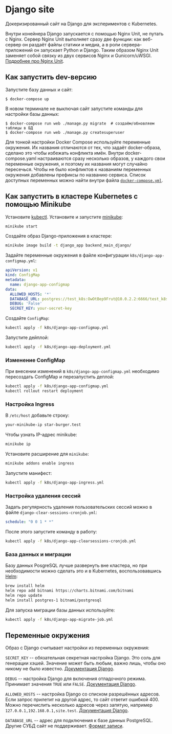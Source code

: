# Django site

Докеризированный сайт на Django для экспериментов с Kubernetes.

Внутри конейнера Django запускается с помощью Nginx Unit, не путать с Nginx. Сервер Nginx Unit выполняет сразу две функции: как веб-сервер он раздаёт файлы статики и медиа, а в роли сервера-приложений он запускает Python и Django. Таким образом Nginx Unit заменяет собой связку из двух сервисов Nginx и Gunicorn/uWSGI. [Подробнее про Nginx Unit](https://unit.nginx.org/).

## Как запустить dev-версию

Запустите базу данных и сайт:

```shell-session
$ docker-compose up
```

В новом терминале не выключая сайт запустите команды для настройки базы данных:

```shell-session
$ docker-compose run web ./manage.py migrate  # создаём/обновляем таблицы в БД
$ docker-compose run web ./manage.py createsuperuser
```

Для тонкой настройки Docker Compose используйте переменные окружения. Их названия отличаются от тех, что задаёт docker-образа, сделано это чтобы избежать конфликта имён. Внутри docker-compose.yaml настраиваются сразу несколько образов, у каждого свои переменные окружения, и поэтому их названия могут случайно пересечься. Чтобы не было конфликтов к названиям переменных окружения добавлены префиксы по названию сервиса. Список доступных переменных можно найти внутри файла [`docker-compose.yml`](./docker-compose.yml).

## Как запустить в кластере Kubernetes с помощью Minikube

Установите [kubectl](https://kubernetes.io/ru/docs/tasks/tools/install-kubectl/). Установите и запустите [minikube](https://minikube.sigs.k8s.io/docs/):

```bash
minikube start
```

Создайте образ Django-приложения в кластере:

```bash
minikube image build -t django_app backend_main_django/
```

Задайте переменные окружения в файле конфигурации `k8s/django-app-configmap.yml`:

```yml
apiVersion: v1
kind: ConfigMap
metadata:
  name: django-app-configmap
data:
  ALLOWED_HOSTS: '*'
  DATABASE_URL: postgres://test_k8s:OwOtBep9Frut@10.0.2.2:6666/test_k8s
  DEBUG: 'False'
  SECRET_KEY: your-secret-key
```

Создайте `ConfigMap`:

```bash
kubectl apply -f k8s/django-app-configmap.yml
```

Запустите дейплой:

```bash
kubectl apply -f k8s/django-app-deployment.yml
```

### Изменение ConfigMap

При внесении изменений в `k8s/django-app-configmap.yml` необходимо пересоздать ConfigMap и перезапустить деплой:

```bash
kubectl apply -f k8s/django-app-configmap.yml
kubectl rollout restart deployment
```

### Настройка Ingress

В `/etc/host` добавьте строку:

```txt
your-minikube-ip star-burger.test
```

Чтобы узнать IP-адрес minikube:

```bash
minikube ip
```

Установите расширение для `minikube`:

```bash
minikube addons enable ingress
```

Запустите манифест:

```bash
kubectl apply -f k8s/django-app-ingress.yml
```

### Настройка удаления сессий

Задать регулярность удаления пользовательских сессий можно в файле `django-clear-sessions-cronjob.yml`:

```yaml
schedule: "0 0 1 * *"
```

После этого запустите команду в работу:

```bash
kubectl apply -f k8s/django-app-clearsessions-cronjob.yml
```

### База данных и миграции

Базу данных PosgreSQL лучше развернуть вне кластера, но при необходимости можно сделать это и в Kubernetes, воспользовавшись [Helm](https://helm.sh/):

```bash
brew install helm
helm repo add bitnami https://charts.bitnami.com/bitnami
helm repo update
helm install postgres-1 bitnami/postgresql
```

Для запуска миграции базы данных используйте:

```bash
kubectl apply -f k8s/django-app-migrate-job.yml
```

## Переменные окружения

Образ с Django считывает настройки из переменных окружения:

`SECRET_KEY` -- обязательная секретная настройка Django. Это соль для генерации хэшей. Значение может быть любым, важно лишь, чтобы оно никому не было известно. [Документация Django](https://docs.djangoproject.com/en/3.2/ref/settings/#secret-key).

`DEBUG` -- настройка Django для включения отладочного режима. Принимает значения `TRUE` или `FALSE`. [Документация Django](https://docs.djangoproject.com/en/3.2/ref/settings/#std:setting-DEBUG).

`ALLOWED_HOSTS` -- настройка Django со списком разрешённых адресов. Если запрос прилетит на другой адрес, то сайт ответит ошибкой 400. Можно перечислить несколько адресов через запятую, например `127.0.0.1,192.168.0.1,site.test`. [Документация Django](https://docs.djangoproject.com/en/3.2/ref/settings/#allowed-hosts).

`DATABASE_URL` -- адрес для подключения к базе данных PostgreSQL. Другие СУБД сайт не поддерживает. [Формат записи](https://github.com/jacobian/dj-database-url#url-schema).
